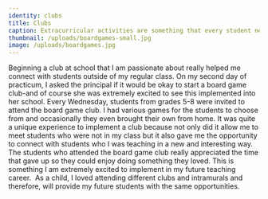 ```yaml
---
identity: clubs
title: Clubs
caption: Extracurricular activities are something that every student needs to continue to thrive in their academics.
thumbnail: /uploads/boardgames-small.jpg
image: /uploads/boardgames.jpg
---
```



Beginning a club at school that I am passionate about really helped me connect with students outside of my regular class. On my second day of practicum, I asked the principal if it would be okay to start a board game club-and of course she was extremely excited to see this implemented into her school. Every Wednesday, students from grades 5-8 were invited to attend the board game club. I had various games for the students to choose from and occasionally they even brought their own from home. It was quite a unique experience to implement a club because not only did it allow me to meet students who were not in my class but it also gave me the opportunity to connect with students who I was teaching in a new and interesting way. The students who attended the board game club really appreciated the time that gave up so they could enjoy doing something they loved. This is something I am extremely excited to implement in my future teaching career.  As a child, I loved attending different clubs and intramurals and therefore, will provide my future students with the same opportunities.